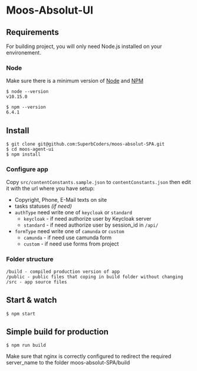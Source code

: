 # Moos-Absolut-UI

## Requirements

For building project, you will only need Node.js installed on your environement.

### Node

Make sure there is a minimum version of [Node](http://nodejs.org/) and [NPM](https://npmjs.org/)

    $ node --version
    v10.15.0

    $ npm --version
    6.4.1

## Install

    $ git clone git@github.com:SuperbCoders/moos-absolut-SPA.git
    $ cd moos-agent-ui
    $ npm install

### Configure app

Copy `src/contentConstants.sample.json` to `contentConstants.json` then edit it with the url where you have setup:

- Copyright, Phone, E-Mail texts on site
- tasks statuses *(if need)*
- `authType` need write one of `keycloak` or `standard`
    - `keycloak` - if need authorize user by Keycloak server
    - `standard` - if need authorize user by session_id in `/api/`
- `formType` need write one of `camunda` or `custom`
    - `camunda` - if need use camunda form
    - `custom` - if need use forms from project
    
### Folder structure

    /build - compiled production version of app
    /public - public files that coping in build folder without changing
    /src - app source files

## Start & watch

    $ npm start

## Simple build for production

    $ npm run build

Make sure that nginx is correctly configured to redirect the required server_name to the folder moos-absolut-SPA/build
